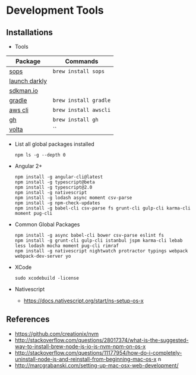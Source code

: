 
# Development Tools



## Installations

* Tools

 | Package | Commands | 
 | - | - |
 | [sops](https://github.com/mozilla/sops) | `brew install sops` |
 | [launch darkly](https://launchdarkly.com) |  |
 | [sdkman.io](https://sdkman.io) |  |
 | [gradle](https://gradle.org/)  |  `brew install gradle` |
 | [aws cli](https://aws.amazon.com/cli)  |  `brew install awscli` |
 | [gh](https://github.com/)  |  `brew install gh` |
 | [volta](https://[volta](https://volta.sh/)/)  |  `` |
 


* List all global packages installed
  ```
  npm ls -g --depth 0
  ```

* Angular 2+
  ```
  npm install -g angular-cli@latest
  npm install -g typescript@beta
  npm install -g typescript@2.0
  npm install -g nativescript
  npm install -g lodash async moment csv-parse
  npm install -g npm-check-updates
  npm install -g babel-cli csv-parse fs grunt-cli gulp-cli karma-cli moment pug-cli
  
  ```




* Common Global Packages
  ```
  npm install -g async babel-cli bower csv-parse eslint fs
  npm install -g grunt-cli gulp-cli istanbul jspm karma-cli lebab less lodash mocha moment pug-cli rimraf
  npm install -g nativescript nightwatch protractor typings webpack webpack-dev-server yo
  ```


* XCode
  ```
  sudo xcodebuild -license
  ```

* Nativescript
  * https://docs.nativescript.org/start/ns-setup-os-x


## References

* https://github.com/creationix/nvm
* http://stackoverflow.com/questions/28017374/what-is-the-suggested-way-to-install-brew-node-js-io-js-nvm-npm-on-os-x
* http://stackoverflow.com/questions/11177954/how-do-i-completely-uninstall-node-js-and-reinstall-from-beginning-mac-os-x
n
* http://marcgrabanski.com/setting-up-mac-osx-web-development/
